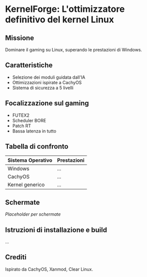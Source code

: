 # KernelForge: L'ottimizzatore definitivo del kernel Linux

## Missione
Dominare il gaming su Linux, superando le prestazioni di Windows.

## Caratteristiche
- Selezione dei moduli guidata dall'IA
- Ottimizzazioni ispirate a CachyOS
- Sistema di sicurezza a 5 livelli

## Focalizzazione sul gaming
- FUTEX2
- Scheduler BORE
- Patch RT
- Bassa latenza in tutto

## Tabella di confronto
| Sistema Operativo | Prestazioni  |
|-------------------|--------------|
| Windows           | ...          |
| CachyOS          | ...          |
| Kernel generico   | ...          |

## Schermate
*Placeholder per schermate*

## Istruzioni di installazione e build
...

## Crediti
Ispirato da CachyOS, Xanmod, Clear Linux.